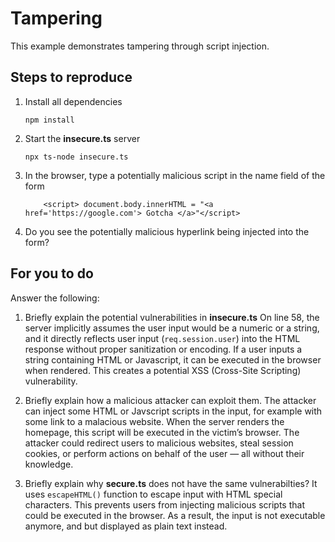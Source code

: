 # Tampering

This example demonstrates tampering through script injection.

## Steps to reproduce

1. Install all dependencies

    `npm install`

2. Start the **insecure.ts** server

    `npx ts-node insecure.ts`

3. In the browser, type a potentially malicious script in the name field of the form

    ```
        <script> document.body.innerHTML = "<a href='https://google.com'> Gotcha </a>"</script>
    ```

4. Do you see the potentially malicious hyperlink being injected into the form?

## For you to do

Answer the following:

1. Briefly explain the potential vulnerabilities in **insecure.ts**
On line 58, the server implicitly assumes the user input would be a numeric or a string, and it directly reflects user input (`req.session.user`) into the HTML response without proper sanitization or encoding. If a user inputs a string containing HTML or Javascript, it can be executed in the browser when rendered. This creates a potential XSS (Cross-Site Scripting) vulnerability. 

2. Briefly explain how a malicious attacker can exploit them.
The attacker can inject some HTML or Javscript scripts in the input, for example with some link to a malacious website. When the server renders the homepage, this script will be executed in the victim’s browser. The attacker could redirect users to malicious websites, steal session cookies, or perform actions on behalf of the user — all without their knowledge.

3. Briefly explain why **secure.ts** does not have the same vulnerabilties?
It uses `escapeHTML()` function to escape input with HTML special characters. This prevents users from injecting malicious scripts that could be executed in the browser. As a result, the input is not executable anymore, and but displayed as plain text instead.